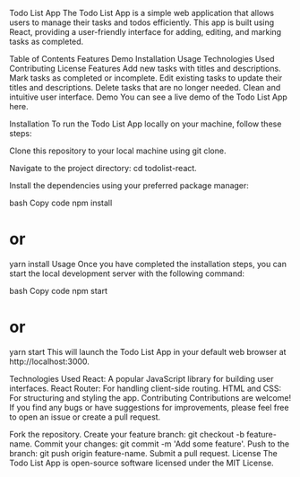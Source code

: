 Todo List App
The Todo List App is a simple web application that allows users to manage their tasks and todos efficiently. This app is built using React, providing a user-friendly interface for adding, editing, and marking tasks as completed.

Table of Contents
Features
Demo
Installation
Usage
Technologies Used
Contributing
License
Features
Add new tasks with titles and descriptions.
Mark tasks as completed or incomplete.
Edit existing tasks to update their titles and descriptions.
Delete tasks that are no longer needed.
Clean and intuitive user interface.
Demo
You can see a live demo of the Todo List App here.

Installation
To run the Todo List App locally on your machine, follow these steps:

Clone this repository to your local machine using git clone.

Navigate to the project directory: cd todolist-react.

Install the dependencies using your preferred package manager:

bash
Copy code
npm install
# or
yarn install
Usage
Once you have completed the installation steps, you can start the local development server with the following command:

bash
Copy code
npm start
# or
yarn start
This will launch the Todo List App in your default web browser at http://localhost:3000.

Technologies Used
React: A popular JavaScript library for building user interfaces.
React Router: For handling client-side routing.
HTML and CSS: For structuring and styling the app.
Contributing
Contributions are welcome! If you find any bugs or have suggestions for improvements, please feel free to open an issue or create a pull request.

Fork the repository.
Create your feature branch: git checkout -b feature-name.
Commit your changes: git commit -m 'Add some feature'.
Push to the branch: git push origin feature-name.
Submit a pull request.
License
The Todo List App is open-source software licensed under the MIT License.

